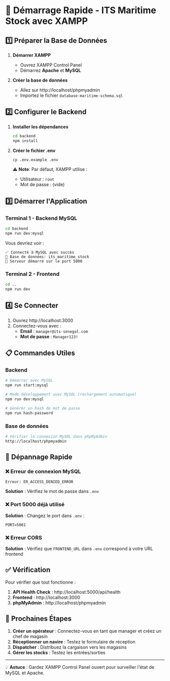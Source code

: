 # 🚀 Démarrage Rapide - ITS Maritime Stock avec XAMPP

## 1️⃣ Préparer la Base de Données

1. **Démarrer XAMPP**
   - Ouvrez XAMPP Control Panel
   - Démarrez **Apache** et **MySQL**

2. **Créer la base de données**
   - Allez sur http://localhost/phpmyadmin
   - Importez le fichier `database-maritime-schema.sql`

## 2️⃣ Configurer le Backend

1. **Installer les dépendances**
   ```bash
   cd backend
   npm install
   ```

2. **Créer le fichier .env**
   ```bash
   cp .env.example .env
   ```
   
   ⚠️ **Note**: Par défaut, XAMPP utilise :
   - Utilisateur : `root`
   - Mot de passe : (vide)

## 3️⃣ Démarrer l'Application

### Terminal 1 - Backend MySQL
```bash
cd backend
npm run dev:mysql
```

Vous devriez voir :
```
✅ Connecté à MySQL avec succès
📍 Base de données: its_maritime_stock
🚀 Serveur démarré sur le port 5000
```

### Terminal 2 - Frontend
```bash
cd ..
npm run dev
```

## 4️⃣ Se Connecter

1. Ouvrez http://localhost:3000
2. Connectez-vous avec :
   - **Email** : `manager@its-senegal.com`
   - **Mot de passe** : `Manager123!`

## 📋 Commandes Utiles

### Backend
```bash
# Démarrer avec MySQL
npm run start:mysql

# Mode développement avec MySQL (rechargement automatique)
npm run dev:mysql

# Générer un hash de mot de passe
npm run hash-password
```

### Base de données
```bash
# Vérifier la connexion MySQL dans phpMyAdmin
http://localhost/phpmyadmin
```

## 🔧 Dépannage Rapide

### ❌ Erreur de connexion MySQL
```
Erreur: ER_ACCESS_DENIED_ERROR
```
**Solution** : Vérifiez le mot de passe dans `.env`

### ❌ Port 5000 déjà utilisé
**Solution** : Changez le port dans `.env` :
```env
PORT=5001
```

### ❌ Erreur CORS
**Solution** : Vérifiez que `FRONTEND_URL` dans `.env` correspond à votre URL frontend

## ✅ Vérification

Pour vérifier que tout fonctionne :

1. **API Health Check** : http://localhost:5000/api/health
2. **Frontend** : http://localhost:3000
3. **phpMyAdmin** : http://localhost/phpmyadmin

## 🎯 Prochaines Étapes

1. **Créer un opérateur** : Connectez-vous en tant que manager et créez un chef de magasin
2. **Réceptionner un navire** : Testez le formulaire de réception
3. **Dispatcher** : Distribuez la cargaison vers les magasins
4. **Gérer les stocks** : Testez les entrées/sorties

---

💡 **Astuce** : Gardez XAMPP Control Panel ouvert pour surveiller l'état de MySQL et Apache.